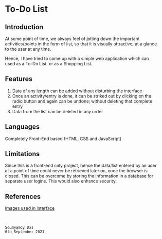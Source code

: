 # To-Do List

## Introduction 

At some point of time, we always feel of jotting down the important activities/points in the form of list, so that it is visually attractive, at a glance to the user at any time.

Hence, I have tried to come up with a simple web application which can used as a To-Do List, or as a Shopping List.

## Features

1. Data of any length can be added without disturbing the interface
2. Once an activity/entry is done, it can be striked out by clicking on the radio button and again can be undone; without deleting that complete entry
3. Data from the list can be deleted in any order

## Languages

Completely Front-End based (HTML, CSS and JavaScript)

## Limitations

Since this is a front-end only project, hence the data/list entered by an user at a point of time could never be retrieved later on, once the browser is closed. This can be overcome by storing the information in a database for separate user logins. This would also enhance security.

## References

[Images used in interface](https://unsplash.com/)


<br><br>
`Soumyamoy Das`<br>
`6th September 2021`

